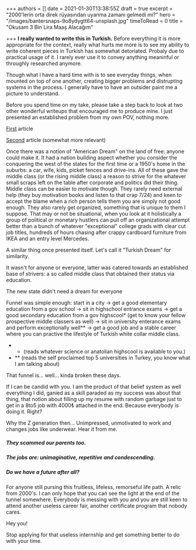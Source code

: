 +++
authors = []
date = 2021-01-30T13:38:55Z
draft = true
excerpt = "2000'lerin orta direk rüyasından uyanma zamanı gelmedi mi?"
hero = "/images/bantersnaps-9o8ydygtt64-unsplash.jpg"
timeToRead = 0
title = "Okusam 3 Bin Lira Maaş Alacağım"

+++
**I really wanted to write this in Turkish.** Before everything it is more appropriate for the context, really what hurts me more is to see my ability to write coherent pieces in Turkish has somewhat detoriated. Probaly due to practical usage of it. I rarely ever use it to convey anything meaninful or throughly researched anymore.

Though what I have a hard time with is to see everyday things, when mounted on top of one another, creating bigger problems and distrupting systems in the process. I generally have to have an outsider paint me a picture to understand.

Before you spend time on my take, please take a step back to look at two other wonderful writeups that encouraged me to produce mine. I just presented an established problem from my own POV, nothing more.

[First](https://twitter.com/mrozansonmez/status/1354068332991885315) article

[Second](https://www.paraanaliz.com/2020/ekonomi/kerim-rota-yazdi-baris-ve-sinemin-orta-direk-olma-hayali-50957/) article (somewhat more relevant)

Once there was a notion of "American Dream" on the land of free: anyone could make it. It had a nation building aspect whether you consider the conquering the west of the states for the first time or a 1950's home in the suburbs: a car, wife, kids, picket fences and drive-ins. All of these gave the middle class (or the rising middle class) a reason to strive for the whatever small scraps left on the table after corporate and politics did their thing. Middle class can be easier to motivate though. They rarely need external help (they buy motivation books and listen to that crap 7/24) and keen to accept the blame when a rich person tells them you are simply not good enough. They also rarely get organized, something that is unique to them I suppose. That may or not be situational, when you look at it holistically a group of political or monetary hustlers can pull off an organizational attempt better than a bunch of whatever "exceptional" college grads with clear cut job titles, hundreds of hours chasing after crappy cardboard furniture from IKEA and an entry level Mercedes.

A similar thing once presented itself. Let's call it "Turkish Dream" for similarity.

It wasn't for anyone or everyone, latter was catered towards an established base of strivers: a so called middle class that obtained their status via education.

The new state didn't need a dream for everyone

Funnel was simple enough: start in a city -> get a good elementary education from a gov school -> sit in highschool entrance exams -> get a good secondary education from a gov highscool*  (get to know your fellow prospective middle classers as well) -> sit in university enterance exams and perform exceptionally well** -> get a good job and a stable career where you can practive the lifestyle of Turkish white collar middle class.

* * (reads whatever science or anatolian highscool is available to you.)
* ** (reads the self proclaimed top 5 universities in Turkey, you know what I am talking about)

That funnel is... well... kinda broken these days.

If I can be candid with you. I am the product of that belief system as well everything I did, ganied as a skill paraded as my success was about that thing, that notion about filling up my resume with random garbage just to get in a 8to5 job with 4000₺ attached in the end. Because everybody is doing it. Right?

Why the Z generation then... Unimpressed, unmotivated to work and changes jobs like underwear. Hear it from me.

##### They scammed our parents too.

##### The jobs are: unimaginative, repetitive and condescending.

##### Do we have a future after all?

For anyone still pursing this fruitless, lifeless, remorseful life path. A relic from 2000's. I can only hope that you can see the light at the end of the tunnel somewhere. Everybody is messing with you and you are still keen to attend another useless career fair, another certificate program that nobody cares.

Hey you!

Stop applying for that useless internship and get something better to do with your time.